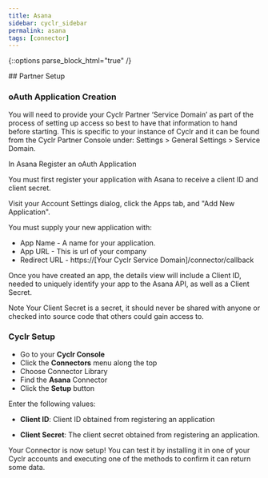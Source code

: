 ```yaml
---
title: Asana
sidebar: cyclr_sidebar
permalink: asana
tags: [connector]
---
```

{::options parse_block_html="true" /}
<section class="card">
## Partner Setup

### oAuth Application Creation

You will need to provide your Cyclr Partner ‘Service Domain’ as part of the process of setting up access so best to have that information to hand before starting. This is specific to your instance of Cyclr and it can be found from the Cyclr Partner Console under: Settings > General Settings > Service Domain.

In Asana Register an oAuth Application

You must first register your application with Asana to receive a client ID and client secret. 

Visit your Account Settings dialog, click the Apps tab, and "Add New Application".

You must supply your new application with:

 * App Name - A name for your application. 
 * App URL - This is url of your company
 * Redirect URL - https://[Your Cyclr Service Domain]/connector/callback

Once you have created an app, the details view will include a Client ID, needed to uniquely identify your app to the Asana API, as well as a Client Secret.

Note Your Client Secret is a secret, it should never be shared with anyone or checked into source code that others could gain access to.

### Cyclr Setup

*   Go to your **Cyclr Console**
*   Click the **Connectors** menu along the top
*   Choose Connector Library
*   Find the **Asana** Connector
*   Click the **Setup** button

Enter the following values:

 * **Client ID**: Client ID obtained from registering an application

 * **Client Secret**: The client secret obtained from registering an application.

Your Connector is now setup! You can test it by installing it in one of your Cyclr accounts and executing one of the methods to confirm it can return some data.

</section>
